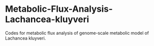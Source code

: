# Metabolic-Flux-Analysis-Lachancea-kluyveri
Codes for metabolic flux analysis of genome-scale metabolic model of Lachancea kluyveri. 
